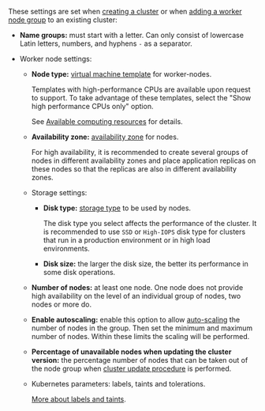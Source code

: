These settings are set when [creating a cluster](../../create-cluster) or when [adding a worker node group](../../manage-node-group#add_worker_node_group) to an existing cluster:

- **Name groups:** must start with a letter. Can only consist of lowercase Latin letters, numbers, and hyphens `-` as a separator.
- Worker node settings:

  - **Node type:** [virtual machine template](../../../concepts/flavors#configuration_templates) for worker-nodes.

    Templates with high-performance CPUs are available upon request to support. To take advantage of these templates, select the "Show high performance CPUs only" option.

    See [Available computing resources](../../../concepts/flavors#configuration_templates) for details.

  - **Availability zone:** [availability zone](../../../../../tools-for-using-services/account/concepts/regions) for nodes.

    For high availability, it is recommended to create several groups of nodes in different availability zones and place application replicas on these nodes so that the replicas are also in different availability zones.

  - Storage settings:

    - **Disk type:** [storage type](../../../concepts/storage#storage_types) to be used by nodes.

      <warn>

      The disk type you select affects the performance of the cluster. It is recommended to use `SSD` or `High-IOPS` disk type for clusters that run in a production environment or in high load environments.

      </warn>

    - **Disk size:** the larger the disk size, the better its performance in some disk operations.

  - **Number of nodes:** at least one node. One node does not provide high availability on the level of an individual group of nodes, two nodes or more do.

  - **Enable autoscaling:** enable this option to allow [auto-scaling](../../../concepts/architecture/#cluster_scaling_options) the number of nodes in the group. Then set the minimum and maximum number of nodes. Within these limits the scaling will be performed.

  - **Percentage of unavailable nodes when updating the cluster version:** the percentage number of nodes that can be taken out of the node group when [cluster update procedure](../../update) is performed.

  - Kubernetes parameters: labels, taints and tolerations.

    [More about labels and taints](../../../reference/labels-and-taints).
